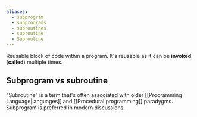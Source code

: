 ```yaml
---
aliases:
  - subprogram
  - subprograms
  - subroutines
  - subroutine
  - Subroutine
---
```

Reusable block of code within a program.
It's reusable as it can be **invoked** (**called**) multiple times.

## Subprogram vs subroutine

"Subroutine" is a term that's often associated with older [[Programming Language|languages]] and [[Procedural programming]] paradygms.
Subprogram is preferred in modern discussions.